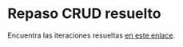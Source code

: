 # Repaso CRUD resuelto

Encuentra las iteraciones resueltas [en este enlace](https://docs.google.com/document/d/1Oon8keGPbnzTNXGqJDHmKmCe006i1EXd5PuNG_3BIuo).

